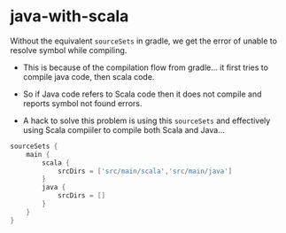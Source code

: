 # java-with-scala

Without the equivalent `sourceSets` in gradle, we get the error of unable to resolve symbol while compiling.

- This is because of the compilation flow from gradle... it first tries to compile java code, then scala code.
- So if Java code refers to Scala code then it does not compile and reports symbol not found errors.

- A hack to solve this problem is using this `sourceSets` and effectively using Scala compiiler to compile both Scala and Java...

```groovy
sourceSets {
    main {
        scala {
            srcDirs = ['src/main/scala','src/main/java']
        }
        java {
            srcDirs = []
        }
    }
}

```
